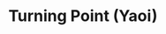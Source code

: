 --- 
title: "Turning Point (Yaoi)"
publishdate: "2019-5-1T16:48:46+02:00"
src: "https://365manga.net/manga/turning-point-yaoi"
image: "https://data.365manga.net/images/thumbnails/19555-turning-point-yaoi.jpg"
description: "From Biblo Eros: In the pursuit of his dream to become a successful writer, Sakuragi Keigo has become jaded and disillusioned. All he really wants anymore is a good night's sleep, unburdened by the stress and pressure of his career. When he picks up a stranded Imamura Toshiki, a student looking for his own dream to follow, Sakuragi finds himself being inexplicably kind to the younger man. Why? Will Imamura…"
---